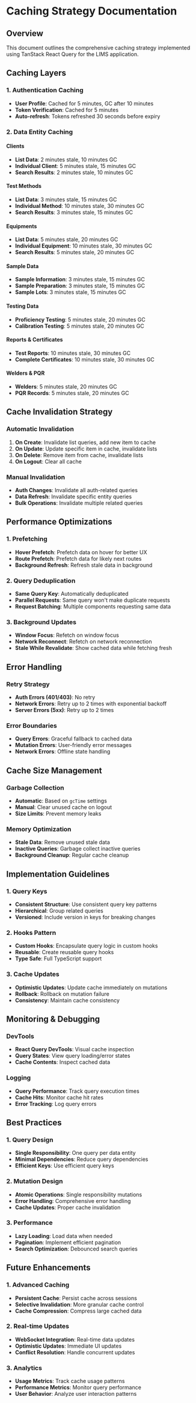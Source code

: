 # Caching Strategy Documentation

## Overview

This document outlines the comprehensive caching strategy implemented using TanStack React Query for the LIMS application.

## Caching Layers

### 1. Authentication Caching
- **User Profile**: Cached for 5 minutes, GC after 10 minutes
- **Token Verification**: Cached for 5 minutes
- **Auto-refresh**: Tokens refreshed 30 seconds before expiry

### 2. Data Entity Caching

#### Clients
- **List Data**: 2 minutes stale, 10 minutes GC
- **Individual Client**: 5 minutes stale, 15 minutes GC
- **Search Results**: 2 minutes stale, 10 minutes GC

#### Test Methods
- **List Data**: 3 minutes stale, 15 minutes GC
- **Individual Method**: 10 minutes stale, 30 minutes GC
- **Search Results**: 3 minutes stale, 15 minutes GC

#### Equipments
- **List Data**: 5 minutes stale, 20 minutes GC
- **Individual Equipment**: 10 minutes stale, 30 minutes GC
- **Search Results**: 5 minutes stale, 20 minutes GC

#### Sample Data
- **Sample Information**: 3 minutes stale, 15 minutes GC
- **Sample Preparation**: 3 minutes stale, 15 minutes GC
- **Sample Lots**: 3 minutes stale, 15 minutes GC

#### Testing Data
- **Proficiency Testing**: 5 minutes stale, 20 minutes GC
- **Calibration Testing**: 5 minutes stale, 20 minutes GC

#### Reports & Certificates
- **Test Reports**: 10 minutes stale, 30 minutes GC
- **Complete Certificates**: 10 minutes stale, 30 minutes GC

#### Welders & PQR
- **Welders**: 5 minutes stale, 20 minutes GC
- **PQR Records**: 5 minutes stale, 20 minutes GC

## Cache Invalidation Strategy

### Automatic Invalidation
1. **On Create**: Invalidate list queries, add new item to cache
2. **On Update**: Update specific item in cache, invalidate lists
3. **On Delete**: Remove item from cache, invalidate lists
4. **On Logout**: Clear all cache

### Manual Invalidation
- **Auth Changes**: Invalidate all auth-related queries
- **Data Refresh**: Invalidate specific entity queries
- **Bulk Operations**: Invalidate multiple related queries

## Performance Optimizations

### 1. Prefetching
- **Hover Prefetch**: Prefetch data on hover for better UX
- **Route Prefetch**: Prefetch data for likely next routes
- **Background Refresh**: Refresh stale data in background

### 2. Query Deduplication
- **Same Query Key**: Automatically deduplicated
- **Parallel Requests**: Same query won't make duplicate requests
- **Request Batching**: Multiple components requesting same data

### 3. Background Updates
- **Window Focus**: Refetch on window focus
- **Network Reconnect**: Refetch on network reconnection
- **Stale While Revalidate**: Show cached data while fetching fresh

## Error Handling

### Retry Strategy
- **Auth Errors (401/403)**: No retry
- **Network Errors**: Retry up to 2 times with exponential backoff
- **Server Errors (5xx)**: Retry up to 2 times

### Error Boundaries
- **Query Errors**: Graceful fallback to cached data
- **Mutation Errors**: User-friendly error messages
- **Network Errors**: Offline state handling

## Cache Size Management

### Garbage Collection
- **Automatic**: Based on `gcTime` settings
- **Manual**: Clear unused cache on logout
- **Size Limits**: Prevent memory leaks

### Memory Optimization
- **Stale Data**: Remove unused stale data
- **Inactive Queries**: Garbage collect inactive queries
- **Background Cleanup**: Regular cache cleanup

## Implementation Guidelines

### 1. Query Keys
- **Consistent Structure**: Use consistent query key patterns
- **Hierarchical**: Group related queries
- **Versioned**: Include version in keys for breaking changes

### 2. Hooks Pattern
- **Custom Hooks**: Encapsulate query logic in custom hooks
- **Reusable**: Create reusable query hooks
- **Type Safe**: Full TypeScript support

### 3. Cache Updates
- **Optimistic Updates**: Update cache immediately on mutations
- **Rollback**: Rollback on mutation failure
- **Consistency**: Maintain cache consistency

## Monitoring & Debugging

### DevTools
- **React Query DevTools**: Visual cache inspection
- **Query States**: View query loading/error states
- **Cache Contents**: Inspect cached data

### Logging
- **Query Performance**: Track query execution times
- **Cache Hits**: Monitor cache hit rates
- **Error Tracking**: Log query errors

## Best Practices

### 1. Query Design
- **Single Responsibility**: One query per data entity
- **Minimal Dependencies**: Reduce query dependencies
- **Efficient Keys**: Use efficient query keys

### 2. Mutation Design
- **Atomic Operations**: Single responsibility mutations
- **Error Handling**: Comprehensive error handling
- **Cache Updates**: Proper cache invalidation

### 3. Performance
- **Lazy Loading**: Load data when needed
- **Pagination**: Implement efficient pagination
- **Search Optimization**: Debounced search queries

## Future Enhancements

### 1. Advanced Caching
- **Persistent Cache**: Persist cache across sessions
- **Selective Invalidation**: More granular cache control
- **Cache Compression**: Compress large cached data

### 2. Real-time Updates
- **WebSocket Integration**: Real-time data updates
- **Optimistic Updates**: Immediate UI updates
- **Conflict Resolution**: Handle concurrent updates

### 3. Analytics
- **Usage Metrics**: Track cache usage patterns
- **Performance Metrics**: Monitor query performance
- **User Behavior**: Analyze user interaction patterns
